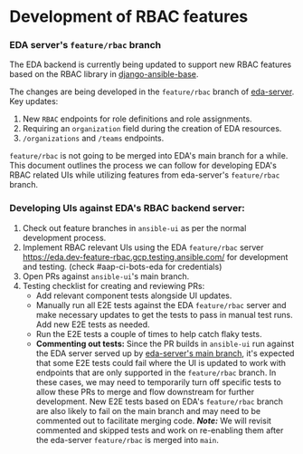 # Development of RBAC features

### EDA server's `feature/rbac` branch

The EDA backend is currently being updated to support new RBAC features based on the RBAC library in [django-ansible-base](https://github.com/alancoding/django-ansible-base/blob/django_permissions/docs/apps/rbac.md).

The changes are being developed in the `feature/rbac` branch of [eda-server](https://github.com/ansible/eda-server/tree/feature/rbac). Key updates:

1. New `RBAC` endpoints for role definitions and role assignments.
2. Requiring an `organization` field during the creation of EDA resources.
3. `/organizations` and `/teams` endpoints.

`feature/rbac` is not going to be merged into EDA's main branch for a while. This document outlines the process we can follow for developing EDA's RBAC related UIs while utilizing features from eda-server's `feature/rbac` branch.

### Developing UIs against EDA's RBAC backend server:

1. Check out feature branches in `ansible-ui` as per the normal development process.
2. Implement RBAC relevant UIs using the EDA `feature/rbac` server https://eda.dev-feature-rbac.gcp.testing.ansible.com/ for development and testing. (check #aap-ci-bots-eda for credentials)
3. Open PRs against `ansible-ui`'s main branch.
4. Testing checklist for creating and reviewing PRs:
   - Add relevant component tests alongside UI updates.
   - Manually run all E2E tests against the EDA `feature/rbac` server and make necessary updates to get the tests to pass in manual test runs. Add new E2E tests as needed.
   - Run the E2E tests a couple of times to help catch flaky tests.
   - **Commenting out tests:** Since the PR builds in `ansible-ui` run against the EDA server served up by [eda-server's main branch](https://github.com/ansible/eda-server/tree/main), it's expected that some E2E tests could fail where the UI is updated to work with endpoints that are only supported in the `feature/rbac` branch. In these cases, we may need to temporarily turn off specific tests to allow these PRs to merge and flow downstream for further development. New E2E tests based on EDA's `feature/rbac` branch are also likely to fail on the main branch and may need to be commented out to facilitate merging code.
     **_Note:_** We will revisit commented and skipped tests and work on re-enabling them after the eda-server `feature/rbac` is merged into `main`.
